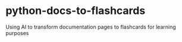 # python-docs-to-flashcards
Using AI to transform documentation pages to flashcards for learning purposes
